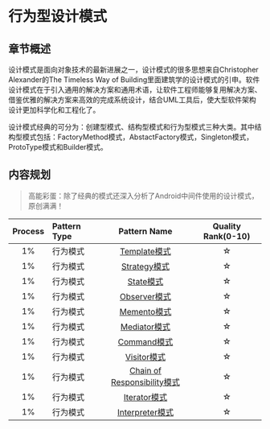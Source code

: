 # 行为型设计模式

## 章节概述

设计模式是面向对象技术的最新进展之一，设计模式的很多思想来自Christopher Alexander的The Timeless Way of Building里面建筑学的设计模式的引申。软件设计模式在于引入通用的解决方案和通用术语，让软件工程师能够复用解决方案、借鉴优雅的解决方案来高效的完成系统设计，结合UML工具后，使大型软件架构设计更加科学化和工程化了。

设计模式经典的可分为：创建型模式、结构型模式和行为型模式三种大类。其中结构型模式包括：FactoryMethod模式，AbstactFactory模式，Singleton模式，ProtoType模式和Builder模式。

## 内容规划

> 高能彩蛋：除了经典的模式还深入分析了Android中间件使用的设计模式，原创满满！

| Process | Pattern Type | Pattern Name | Quality Rank\(0-10\) |  
| :---: | :--- | :---: | :---: |  
| 1% | 行为模式 | [Template模式](pattern_template.md) | ☆ |  
| 1% | 行为模式 | [Strategy模式](pattern_strategy.md)  | ☆ |  
| 1% | 行为模式 | [State模式](pattern_state.md) | ☆ |  
| 1% | 行为模式 | [Observer模式](pattern_observer.md) | ☆ |  
| 1% | 行为模式 | [Memento模式](pattern_memento.md) | ☆ |  
| 1% | 行为模式 | [Mediator模式](pattern_mediator.md)  | ☆ |  
| 1% | 行为模式 | [Command模式](pattern_command.md) | ☆ |  
| 1% | 行为模式 | [Visitor模式](pattern_visitor.md) | ☆ |  
| 1% | 行为模式 | [Chain of Responsibility模式](pattern_chain.md) | ☆ |  
| 1% | 行为模式 | [Iterator模式](pattern_iterator.md) | ☆ |  
| 1% | 行为模式 | [Interpreter模式](pattern_interpreter.md) | ☆ |